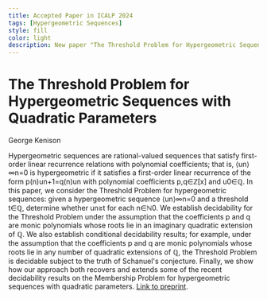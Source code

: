 ```yaml
---
title: Accepted Paper in ICALP 2024
tags: [Hypergeometric Sequences]  
style: fill
color: light
description: New paper "The Threshold Problem for Hypergeometric Sequences with Quadratic Parameters" accepted to the 51st International Colloquium on Automata, Languages, and Programming (ICALP)
---
```


# The Threshold Problem for Hypergeometric Sequences with Quadratic Parameters
George Kenison

Hypergeometric sequences are rational-valued sequences that satisfy first-order linear recurrence relations with polynomial coefficients; that is, ⟨un⟩∞n=0 is hypergeometric if it satisfies a first-order linear recurrence of the form p(n)un+1=q(n)un with polynomial coefficients p,q∈ℤ[x] and u0∈ℚ. In this paper, we consider the Threshold Problem for hypergeometric sequences: given a hypergeometric sequence ⟨un⟩∞n=0 and a threshold t∈ℚ, determine whether un≥t for each n∈ℕ0. We establish decidability for the Threshold Problem under the assumption that the coefficients p and q are monic polynomials whose roots lie in an imaginary quadratic extension of ℚ. We also establish conditional decidability results; for example, under the assumption that the coefficients p and q are monic polynomials whose roots lie in any number of quadratic extensions of ℚ, the Threshold Problem is decidable subject to the truth of Schanuel's conjecture. Finally, we show how our approach both recovers and extends some of the recent decidability results on the Membership Problem for hypergeometric sequences with quadratic parameters.
[Link to preprint](https://arxiv.org/abs/2211.02447).